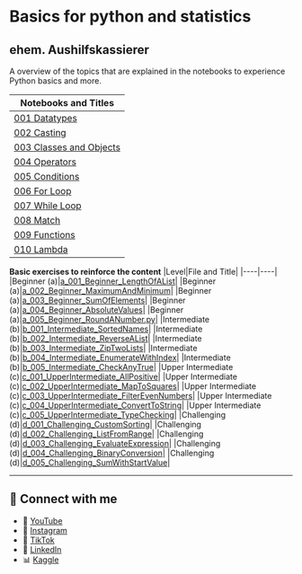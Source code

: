 # Basics for python and statistics

## ehem. Aushilfskassierer

A overview of the topics that are explained in the notebooks to experience Python basics and more.  

|Notebooks and Titles|
|----|
|[001 Datatypes](https://github.com/ehemAushilfskassierer/BasicPythonStatistic/blob/main/PythonBasics/001_Basic_Python.ipynb)|
|[002 Casting](https://github.com/ehemAushilfskassierer/BasicPythonStatistic/blob/main/PythonBasics/002_Basic_Python.ipynb)|
|[003 Classes and Objects](https://github.com/ehemAushilfskassierer/BasicPythonStatistic/blob/main/PythonBasics/003_Basic_Python.ipynb)|
|[004 Operators](https://github.com/ehemAushilfskassierer/BasicPythonStatistic/blob/main/PythonBasics/004_Basic_Python.ipynb)|
|[005 Conditions](https://github.com/ehemAushilfskassierer/BasicPythonStatistic/blob/main/PythonBasics/005_Basic_Python.ipynb)|
|[006 For Loop](https://github.com/ehemAushilfskassierer/BasicPythonStatistic/blob/main/PythonBasics/006_Basic_Python.ipynb)|
|[007 While Loop](https://github.com/ehemAushilfskassierer/BasicPythonStatistic/blob/main/PythonBasics/007_Basic_Python.ipynb)|
|[008 Match](https://github.com/ehemAushilfskassierer/BasicPythonStatistic/blob/main/PythonBasics/008_Basic_Python.ipynb)|
|[009 Functions](https://github.com/ehemAushilfskassierer/BasicPythonStatistic/blob/main/PythonBasics/009_Basic_Python.ipynb)|
|[010 Lambda](https://github.com/ehemAushilfskassierer/BasicPythonStatistic/blob/main/PythonBasics/010_Basic_Python.ipynb)|

**Basic exercises to reinforce the content**
|Level|File and Title|
|----|----|
|Beginner (a)|[a_001_Beginner_LengthOfAList](https://github.com/ehemAushilfskassierer/BasicPythonStatistic/blob/main/PythonBasics/Challenges/a_001_Beginner_LengthOfAList.py)|
|Beginner (a)|[a_002_Beginner_MaximumAndMinimum](https://github.com/ehemAushilfskassierer/BasicPythonStatistic/blob/main/PythonBasics/Challenges/a_002_Beginner_MaximumAndMinimum.py)|
|Beginner (a)|[a_003_Beginner_SumOfElements](https://github.com/ehemAushilfskassierer/BasicPythonStatistic/blob/main/PythonBasics/Challenges/a_003_Beginner_SumOfElements.py)|
|Beginner (a)|[a_004_Beginner_AbsoluteValues](https://github.com/ehemAushilfskassierer/BasicPythonStatistic/blob/main/PythonBasics/Challenges/a_004_Beginner_AbsoluteValues.py)|
|Beginner (a)|[a_005_Beginner_RoundANumber.py](https://github.com/ehemAushilfskassierer/BasicPythonStatistic/blob/main/PythonBasics/Challenges/a_005_Beginner_RoundANumber.py)|
|Intermediate (b)|[b_001_Intermediate_SortedNames](https://github.com/ehemAushilfskassierer/BasicPythonStatistic/blob/main/PythonBasics/Challenges/b_001_Intermediate_SortedNames.py)|
|Intermediate (b)|[b_002_Intermediate_ReverseAList](https://github.com/ehemAushilfskassierer/BasicPythonStatistic/blob/main/PythonBasics/Challenges/b_002_Intermediate_ReverseAList.py)|
|Intermediate (b)|[b_003_Intermediate_ZipTwoLists](https://github.com/ehemAushilfskassierer/BasicPythonStatistic/blob/main/PythonBasics/Challenges/b_003_Intermediate_ZipTwoLists.py)|
|Intermediate (b)|[b_004_Intermediate_EnumerateWithIndex](https://github.com/ehemAushilfskassierer/BasicPythonStatistic/blob/main/PythonBasics/Challenges/b_004_Intermediate_EnumerateWithIndex.py)|
|Intermediate (b)|[b_005_Intermediate_CheckAnyTrue](https://github.com/ehemAushilfskassierer/BasicPythonStatistic/blob/main/PythonBasics/Challenges/b_005_Intermediate_CheckAnyTrue.py)|
|Upper Intermediate (c)|[c_001_UpperIntermediate_AllPositive](https://github.com/ehemAushilfskassierer/BasicPythonStatistic/blob/main/PythonBasics/Challenges/c_001_UpperIntermediate_AllPositive.py)|
|Upper Intermediate (c)|[c_002_UpperIntermediate_MapToSquares](https://github.com/ehemAushilfskassierer/BasicPythonStatistic/blob/main/PythonBasics/Challenges/c_002_UpperIntermediate_MapToSquares.py)|
|Upper Intermediate (c)|[c_003_UpperIntermediate_FilterEvenNumbers](https://github.com/ehemAushilfskassierer/BasicPythonStatistic/blob/main/PythonBasics/Challenges/c_003_UpperIntermediate_FilterEvenNumbers.py)|
|Upper Intermediate (c)|[c_004_UpperIntermediate_ConvertToString](https://github.com/ehemAushilfskassierer/BasicPythonStatistic/blob/main/PythonBasics/Challenges/c_004_UpperIntermediate_ConvertToString.py)|
|Upper Intermediate (c)|[c_005_UpperIntermediate_TypeChecking](https://github.com/ehemAushilfskassierer/BasicPythonStatistic/blob/main/PythonBasics/Challenges/c_005_UpperIntermediate_TypeChecking.py)|
|Challenging (d)|[d_001_Challenging_CustomSorting](https://github.com/ehemAushilfskassierer/BasicPythonStatistic/blob/main/PythonBasics/Challenges/d_001_Challenging_CustomSorting.py)|
|Challenging (d)|[d_002_Challenging_ListFromRange](https://github.com/ehemAushilfskassierer/BasicPythonStatistic/blob/main/PythonBasics/Challenges/d_002_Challenging_ListFromRange.py)|
|Challenging (d)|[d_003_Challenging_EvaluateExpression](https://github.com/ehemAushilfskassierer/BasicPythonStatistic/blob/main/PythonBasics/Challenges/d_003_Challenging_EvaluateExpression.py)|
|Challenging (d)|[d_004_Challenging_BinaryConversion](https://github.com/ehemAushilfskassierer/BasicPythonStatistic/blob/main/PythonBasics/Challenges/d_004_Challenging_BinaryConversion.py)|
|Challenging (d)|[d_005_Challenging_SumWithStartValue](https://github.com/ehemAushilfskassierer/BasicPythonStatistic/blob/main/PythonBasics/Challenges/d_005_Challenging_SumWithStartValue.py)|

---

## 🔗 Connect with me

* 🎥 [YouTube](https://www.youtube.com/@ehemAushilfskassierer)
* 📸 [Instagram](https://www.instagram.com/ehem.aushilfskassierer/)
* 🎵 [TikTok](https://www.tiktok.com/@ehem.aushilfskassierer)
* 💼 [LinkedIn](https://www.linkedin.com/in/jan-eric-keller)
* 📊 [Kaggle](https://www.kaggle.com/whatthedatahastotell)
